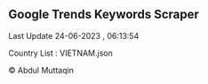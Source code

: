 

## Google Trends Keywords Scraper 
 
Last Update 24-06-2023 , 06:13:54

Country List :
VIETNAM.json



© Abdul Muttaqin 
